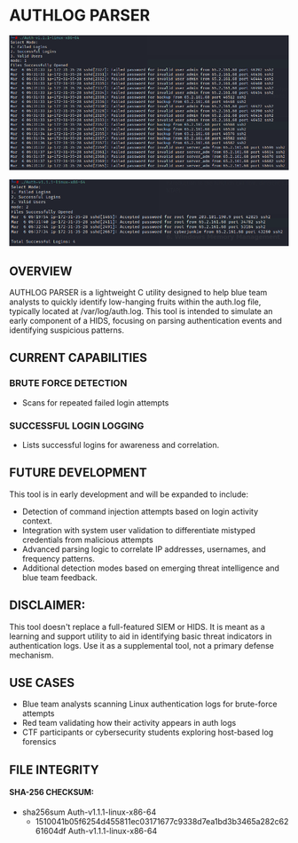 # AUTHLOG PARSER

<p align="center">
  <img src="authLogParserFailedLoginsWIP.png" alt="Centered Image">
</p>

<p align="center">
  <img src="authLogParserSuccessfulLoginsWIP.png" alt="Centered Image">
</p>




## OVERVIEW
AUTHLOG PARSER is a lightweight C utility designed to help blue team analysts to quickly identify low-hanging fruits within the auth.log file, typically located at /var/log/auth.log. This tool is intended to simulate an early component of a HIDS, focusing on parsing authentication events and identifying suspicious patterns.

## CURRENT CAPABILITIES
### BRUTE FORCE DETECTION
* Scans for repeated failed login attempts

### SUCCESSFUL LOGIN LOGGING
* Lists successful logins for awareness and correlation.
  
## FUTURE DEVELOPMENT
This tool is in early development and will be expanded to include:
* Detection of command injection attempts based on login activity context.
* Integration with system user validation to differentiate mistyped credentials from malicious attempts
* Advanced parsing logic to correlate IP addresses, usernames, and frequency patterns.
* Additional detection modes based on emerging threat intelligence and blue team feedback.

## DISCLAIMER:
This tool doesn't replace a full-featured SIEM or HIDS. It is meant as a learning and support utility to aid in identifying basic threat indicators in authentication logs. Use it as a supplemental tool, not a primary defense mechanism.

## USE CASES
* Blue team analysts scanning Linux authentication logs for brute-force attempts
* Red team validating how their activity appears in auth logs
* CTF participants or cybersecurity students exploring host-based log forensics

## FILE INTEGRITY

#### SHA-256 CHECKSUM: 
 - sha256sum Auth-v1.1.1-linux-x86-64
    - 1510041b05f6254d455811ec03171677c9338d7ea1bd3b3465a282c6261604df  Auth-v1.1.1-linux-x86-64
